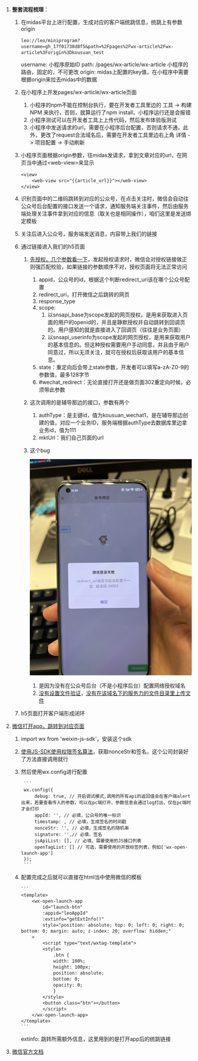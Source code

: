 1. **整套流程梳理**：
    1.  在midas平台上进行配置，生成对应的客户端统跳信息，统跳上有参数origin

          ```
          leo://leo/miniprogram?username=gh_17f01738d8f5&path=%2Fpages%2Fwx-article%2Fwx-article%3Forigin%3Dkousuan_test
          ```
        username: 小程序原始ID
        path: /pages/wx-article/wx-article 小程序的路由，固定的，不可更改
        origin: midas上配置的key值，在小程序中需要根据origin来拉去midas中的数据

    2. 在小程序上开发pages/wx-article/wx-article页面
         1.  小程序的npm不能在控制台执行，要在开发者工具里边的 工具 -> 构建NPM 来执行，否则，就算运行了npm install，小程序运行还是会报错
         2.  小程序测试可以在开发者工具上上传代码，然后发布体验版测试
         3.  小程序中发送请求的url，需要在小程序后台配置，否则请求不通，此外，更改了request合法域名后，需要在开发者工具里边右上角 详情 -> 项目配置 -> 手动刷新

    3.  小程序页面根据origin参数，往midas发请求，拿到文章对应的url，在网页当中通过\<web-view\>来显示

          ```
          <view>
              <web-view src="{{article_url}}"></web-view>
          </view>
          ```

    4.  识别页面中的二维码跳转到对应的公众号，在点击关注时，微信会自动往公众号后台配置的接口发送一个请求，通知服务端关注事件，然后由服务端处理关注事件拿到对应的信息（取关也是相同操作），咱们这里是发送绑定模板
    5.  关注后进入公众号，服务端发送消息，内容带上我们的链接
    6.  通过链接进入我们的h5页面
        1.  [先授权，几个参数看一下](https://developers.weixin.qq.com/doc/offiaccount/OA_Web_Apps/Wechat_webpage_authorization.html)，发起授权请求时，微信会对授权链接做正则强匹配校验，如果链接的参数顺序不对，授权页面将无法正常访问
            1.  appid，公众号的id，根据这个判断redirect_uri该在哪个公众号配置
            2.  redirect_uri，打开微信之后跳转的网页
            3.  response_type
            4.  scope:
                1.  以snsapi_base为scope发起的网页授权，是用来获取进入页面的用户的openid的，并且是静默授权并自动跳转到回调页的。用户感知的就是直接进入了回调页（往往是业务页面）
                2.  以snsapi_userinfo为scope发起的网页授权，是用来获取用户的基本信息的。但这种授权需要用户手动同意，并且由于用户同意过，所以无须关注，就可在授权后获取该用户的基本信息。
            5.  state：重定向后会带上state参数，开发者可以填写a-zA-Z0-9的参数值，最多128字节
            6.  #wechat_redirect：无论直接打开还是做页面302重定向时候，必须带此参数
        2.  这次调用的是辅导那边的接口，参数有两个
            1.  authType：是主键id，值为kousuan_wechat1，是在辅导那边创建的值，对应一个业务ID，服务端根据authType去数据库里边拿业务id，值为111
            2.  mktUrl：我们自己页面的url
        3.  这个bug

            ![微信跳转bug](../img/微信跳转bug.jpg)

            1. 是因为没有在公众号后台（不是小程序后台）配置网络授权域名
            2. [没有设置文件验证](https://support.huaweicloud.com/cloudsite_faq/cloudsite_faq_190917026.html)，[没有在该域名下的服务力的文件目录里上传文件](https://help.websitemanage.cn/index.php/show/612.html)

    7.  h5页面打开客户端形成闭环
2.  [微信打开app，跳转到对应页面](https://developers.weixin.qq.com/doc/offiaccount/OA_Web_Apps/Wechat_Open_Tag.html#%E8%B7%B3%E8%BD%ACAPP%EF%BC%9Awx-open-launch-app)
    1. import wx from 'weixin-js-sdk'，安装这个sdk
    2. [使用JS-SDK使用权限签名算法](https://developers.weixin.qq.com/doc/offiaccount/OA_Web_Apps/JS-SDK.html#62)，获取nonceStr和签名，这个公司封装好了方法直接调用就行
    3. 然后使用wx.config进行配置

            ```
            wx.config({
                debug: true, // 开启调试模式,调用的所有api的返回值会在客户端alert出来，若要查看传入的参数，可以在pc端打开，参数信息会通过log打出，仅在pc端时才会打印
                appId: '', // 必填，公众号的唯一标识
                timestamp: , // 必填，生成签名的时间戳
                nonceStr: '', // 必填，生成签名的随机串
                signature: '',// 必填，签名
                jsApiList: [], // 必填，需要使用的JS接口列表
                openTagList: [] // 可选，需要使用的开放标签列表，例如['wx-open-launch-app']
            });
            ```
    4.  配置完成之后就可以直接在html当中使用微信的模板

            ```
            <template>
                <wx-open-launch-app
                    id="launch-btn"
                    :appid="leoAppId"
                    :extinfo="getExtInfo()"
                    style="position: absolute; top: 0; left: 0; right: 0; bottom: 0; margin: auto; z-index: 20; overflow: hidden;"
                >
                    <script type="text/wxtag-template">
                    <style>
                        .btn {
                        width: 100%;
                        height: 100px;
                        position: absolute;
                        bottom: 0;
                        opacity: 0;
                        }
                    </style>
                    <button class="btn"></button>
                    </script>
                </wx-open-launch-app>
            </template>
            ```
        extinfo: 跳转所需额外信息，这里用到的是打开app后的统跳链接

3. [微信官方文档](https://developers.weixin.qq.com/doc/)